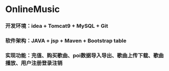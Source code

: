 # OnlineMusic

### 开发环境：idea + Tomcat9 + MySQL + Git
### 软件架构：JAVA + jsp + Maven + Bootstrap table 

### 实现功能：充值、购买歌曲、poi数据导入导出、歌曲上传下载、歌曲播放、用户注册登录注销
